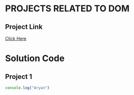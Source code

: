 # PROJECTS RELATED TO DOM

## Project Link
[Click Here](https://stackblitz.com/edit/dom-project-chaiaurcode?file=index.html)

# Solution Code

## Project 1

``` JavaScript
console.log("Aryan")

```